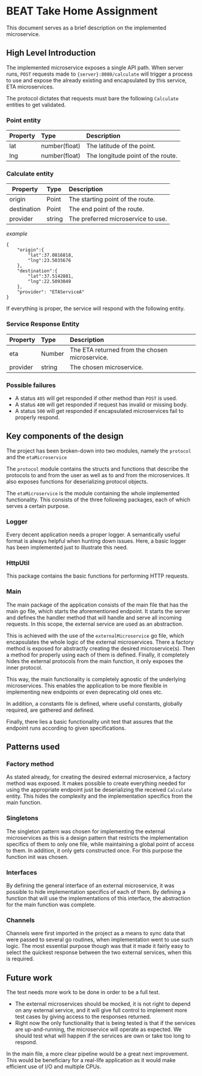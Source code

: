 # BEAT Take Home Assignment

This document serves as a brief description on the implemented microservice.

## High Level Introduction

The implemented microservice exposes a single API path. When server runs, 
`POST` requests made to `{server}:8080/calculate` will trigger a process to use and expose
the already existing and encapsulated by this service, ETA microservices.

The protocol dictates that requests must bare the following `Calculate` entities to get validated.

### Point entity

| Property     | Type                 | Description |
| ----------   |:-------------------  | :-------------------------------   |
| lat          | number(float)        | The latitude of the point.         |
| lng          | number(float)        | The longitude point of the route.  |

### Calculate entity

| Property          | Type                 | Description |
| -------------     |:-------------------  | :-------------------------------   |
| origin            | Point                | The starting point of the route.   |
| destination       | Point                | The end point of the route.        |
| provider          | string               | The preferred microservice to use. |

_example_

    {
        "origin":{
            "lat":37.0816818,
            "lng":23.5035676
        },
        "destination":{
            "lat":37.5142881,
            "lng":22.5093049
        },
        "provider": "ETAServiceA"
    }

If everything is proper, the service will respond with the following entity.

### Service Response Entity

| Property          | Type                 | Description |
| -------------     |:-------------------  | :-------------------------------                |
| eta               | Number               | The ETA returned from the chosen microservice.  |
| provider          | string               | The chosen microservice.                        |

### Possible failures

 * A status `405` will get responded if other method than `POST` is used.
 * A status `400` will get responded if request has invalid or missing body.
 * A status `500` will get responded if encapsulated microservices fail to properly respond.

## Key components of the design

The project has been broken-down into two modules, namely the `protocol` and the `etaMicroservice`

The `protocol` module contains the structs and functions that describe the protocols to and from 
the user as well as to and from the microservices. It also exposes functions for deserializing
protocol objects. 

The `etaMicroservice` is the module containing the whole implemented functionality. This consists 
of the three following packages, each of which serves a certain purpose.

### Logger

Every decent application needs a proper logger. A semantically useful format is always helpful
when hunting down issues. Here, a basic logger has been implemented just to illustrate this need.

### HttpUtil

This package contains the basic functions for performing HTTP requests.

### Main

The main package of the application consists of the main file that has the main go file, 
which starts the aforementioned endpoint. It starts the server and defines the handler 
method that will handle and serve all incoming requests. In this scope, the external service 
are used as an abstraction.

This is achieved with the use of the `externalMicroservice` go file, which encapsulates the 
whole logic of the external microservices. There a factory method is exposed for abstractly 
creating the desired microservice(s). Then a method for properly using each of them is defined.
Finally, it completely hides the external protocols from the main function, it only exposes 
the inner protocol. 

This way, the main functionality is completely agnostic of the underlying microservices. This 
enables the application to be more flexible in implementing new endpoints or even deprecating 
old ones etc.

In addition, a constants file is defined, where useful constants, globally required, are 
gathered and defined. 

Finally, there lies a basic functionality unit test that assures that the endpoint runs according 
to given specifications.

## Patterns used

### Factory method

As stated already, for creating the desired external microservice, a factory method was exposed. 
It makes possible to create everything needed for using the appropriate endpoint just be deserializing 
the received `Calculate` entity. This hides the complexity and the implementation specifics from the main
function.

### Singletons

The singleton pattern was chosen for implementing the external microservices as this is a design pattern 
that restricts the implementation specifics of them to only one file, while maintaining a global point 
of access to them. In addition, it only gets constructed once. For this purpose the function init was 
chosen.

### Interfaces

By defining the general interface of an external microservice, it was possible to hide implementation 
specifics of each of them. By defining a function that will use the implementations of this interface,
the abstraction for the main function was complete.

### Channels

Channels were first imported in the project as a means to sync data that were passed to several go routines,
when implementation went to use such logic.
The most essential purpose though was that it made it fairly easy to select the quickest response between 
the two external services, when this is required.

## Future work

The test needs more work to be done in order to be a full test.

 * The external microservices should be mocked, it is not right to depend on any external service, and it 
   will give full control to implement more test cases by giving access to the responses returned.
 * Right now the only functionality that is being tested is that if the services are up-and-running, the
   microservice will operate as expected. We should test what will happen if the services are own or take 
   too long to respond.
   
In the main file, a more clear pipeline would be a great next improvement. This would be beneficiary for a
real-life application as it would make efficient use of I/O and multiple CPUs.